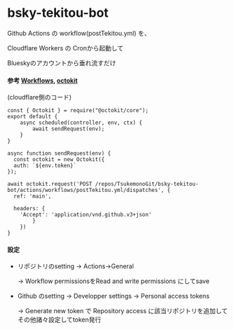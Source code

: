 # bsky-tekitou-bot

Github Actions の workflow(postTekitou.yml) を、

Cloudflare Workers の Cronから起動して

Blueskyのアカウントから垂れ流すだけ


#### 参考 [Workflows](https://docs.github.com/ja/rest/actions/workflows?apiVersion=2022-11-28 "Github Workflows"), [octokit](https://github.com/octokit/core.js#readme "octokit")

(cloudflare側のコード)

```
const { Octokit } = require("@octokit/core");
export default {
    async scheduled(controller, env, ctx) {
        await sendRequest(env);
    }
}

async function sendRequest(env) {
  const octokit = new Octokit({
  auth: `${env.token}`
});

await octokit.request('POST /repos/TsukemonoGit/bsky-tekitou-bot/actions/workflows/postTekitou.yml/dispatches', {
  ref: 'main',
 
  headers: {
    'Accept': 'application/vnd.github.v3+json'
        }
    })
}
```


#### 設定
- リポジトリのsetting → Actions→General 

    → Workflow permissionsをRead and write permissions にしてsave

- Github のsetting → Developper settings → Personal access tokens 

    → Generate new token で Repository access に該当リポジトリを追加してその他諸々設定してtoken発行

